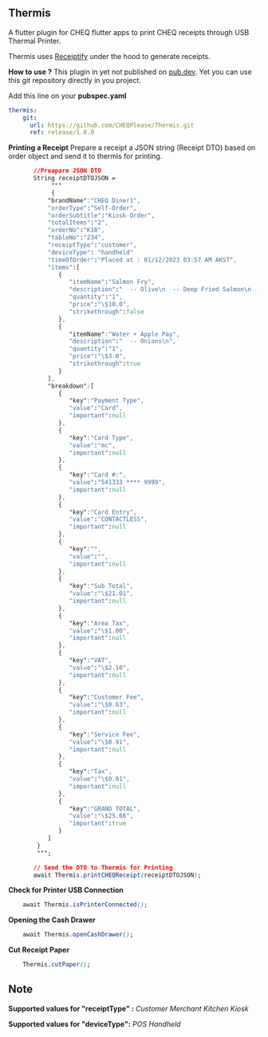 


## Thermis

A flutter plugin for CHEQ flutter apps to print CHEQ receipts through USB Thermal Printer. 

Thermis uses [Receiptify](https://github.com/CHEQPlease/Receiptify) under the hood to generate receipts.

**How to use ?**
This plugin in yet not published on [pub.dev](https://pub.dev). Yet you can use this git repository directly in you project.

Add this line on your **pubspec.yaml**

```yaml
thermis:
    git:
      url: https://github.com/CHEQPlease/Thermis.git
      ref: release/1.0.0
```

**Printing a Receipt**
Prepare a receipt a JSON string (Receipt DTO) based on order object and send it to thermis for printing.
```css
	   //Preapare JSON DTO   
	   String receiptDTOJSON = 
			""" 
			{
		   "brandName":"CHEQ Diner1",
		   "orderType":"Self-Order",
		   "orderSubtitle":"Kiosk-Order",
		   "totalItems":"2",
		   "orderNo":"K10",
		   "tableNo":"234",
		   "receiptType":"customer",
		   "deviceType": "handheld"
		   "timeOfOrder":"Placed at : 01/12/2023 03:57 AM AKST",
		   "items":[
		      {
		         "itemName":"Salmon Fry",
		         "description":"  -- Olive\n  -- Deep Fried Salmon\n  -- ADD Addition 1\n  -- no Nuts\n  -- no Olive Oil\n  -- Substitution 1 SUB\n  -- allergy 1 ALLERGY\n",
		         "quantity":"1",
		         "price":"\$10.0",
		         "strikethrough":false
		      },
		      {
		         "itemName":"Water + Apple Pay",
		         "description":"  -- Onions\n",
		         "quantity":"1",
		         "price":"\$3.0",
		         "strikethrough":true
		      }
		   ],
		   "breakdown":[
		      {
		         "key":"Payment Type",
		         "value":"Card",
		         "important":null
		      },
		      {
		         "key":"Card Type",
		         "value":"mc",
		         "important":null
		      },
		      {
		         "key":"Card #:",
		         "value":"541333 **** 9999",
		         "important":null
		      },
		      {
		         "key":"Card Entry",
		         "value":"CONTACTLESS",
		         "important":null
		      },
		      {
		         "key":"",
		         "value":"",
		         "important":null
		      },
		      {
		         "key":"Sub Total",
		         "value":"\$21.01",
		         "important":null
		      },
		      {
		         "key":"Area Tax",
		         "value":"\$1.00",
		         "important":null
		      },
		      {
		         "key":"VAT",
		         "value":"\$2.10",
		         "important":null
		      },
		      {
		         "key":"Customer Fee",
		         "value":"\$0.63",
		         "important":null
		      },
		      {
		         "key":"Service Fee",
		         "value":"\$0.91",
		         "important":null
		      },
		      {
		         "key":"Tax",
		         "value":"\$0.01",
		         "important":null
		      },
		      {
		         "key":"GRAND TOTAL",
		         "value":"\$25.66",
		         "important":true
		      }
		   ]
		}
		""";

	   // Send the DTO to Thermis for Printing
       await Thermis.printCHEQReceipt(receiptDTOJSON);

```
**Check for Printer USB Connection**
```css
    await Thermis.isPrinterConnected();
```
**Opening the Cash Drawer**
```css
    await Thermis.openCashDrawer();
```
**Cut Receipt Paper**
```css
    Thermis.cutPaper();
```


Note
---------------
**Supported values for "receiptType" :**
*Customer
Merchant
Kitchen
Kiosk*

**Supported values for "deviceType":**
*POS
Handheld*
 
